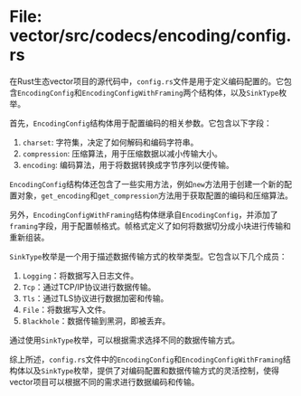 # File: vector/src/codecs/encoding/config.rs

在Rust生态vector项目的源代码中，`config.rs`文件是用于定义编码配置的。它包含`EncodingConfig`和`EncodingConfigWithFraming`两个结构体，以及`SinkType`枚举。

首先，`EncodingConfig`结构体用于配置编码的相关参数。它包含以下字段：

1. `charset`: 字符集，决定了如何解码和编码字符串。
2. `compression`: 压缩算法，用于压缩数据以减小传输大小。
3. `encoding`: 编码算法，用于将数据转换成字节序列以便传输。

`EncodingConfig`结构体还包含了一些实用方法，例如`new`方法用于创建一个新的配置对象，`get_encoding`和`get_compression`方法用于获取配置的编码和压缩算法。

另外，`EncodingConfigWithFraming`结构体继承自`EncodingConfig`，并添加了`framing`字段，用于配置帧格式。帧格式定义了如何将数据切分成小块进行传输和重新组装。

`SinkType`枚举是一个用于描述数据传输方式的枚举类型。它包含以下几个成员：

1. `Logging`：将数据写入日志文件。
2. `Tcp`：通过TCP/IP协议进行数据传输。
3. `Tls`：通过TLS协议进行数据加密和传输。
4. `File`：将数据写入文件。
5. `Blackhole`：数据传输到黑洞，即被丢弃。

通过使用`SinkType`枚举，可以根据需求选择不同的数据传输方式。

综上所述，`config.rs`文件中的`EncodingConfig`和`EncodingConfigWithFraming`结构体以及`SinkType`枚举，提供了对编码配置和数据传输方式的灵活控制，使得vector项目可以根据不同的需求进行数据编码和传输。


